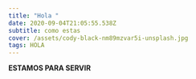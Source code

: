 ```yaml
---
title: "Hola "
date: 2020-09-04T21:05:55.538Z
subtitle: como estas
cover: /assets/cody-black-nm89mzvar5i-unsplash.jpg
tags: HOLA
---
```

**ESTAMOS PARA SERVIR**